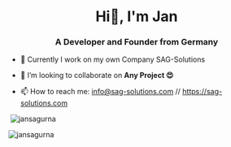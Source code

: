 <h1 align="center">Hi🏿, I'm Jan</h1>
<h3 align="center">A Developer and Founder from Germany</h3>

- 🔭 Currently I work on my own Company SAG-Solutions

- 👯 I’m looking to collaborate on **Any Project 😍**

- 📫 How to reach me: info@sag-solutions.com // https://sag-solutions.com


<p>&nbsp;<img stye="display: inline-block" src="https://github-readme-stats.vercel.app/api?username=jansagurna&show_icons=true&count_private=true&hide=stars&locale=en" alt="jansagurna" /></p>

<p><img  stye="display: inline-block" src="https://github-readme-streak-stats.herokuapp.com/?user=jansagurna&" alt="jansagurna" /></p>

